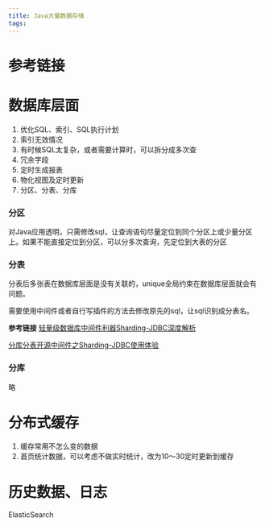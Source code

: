 ```yaml
---
title: Java大量数据存储
tags:
---
```


# 参考链接




# 数据库层面

1. 优化SQL、索引、SQL执行计划
2. 索引无效情况
3. 有时候SQL太复杂，或者需要计算时，可以拆分成多次查
4. 冗余字段
5. 定时生成报表
6. 物化视图及定时更新
7. 分区、分表、分库



### 分区

对Java应用透明，只需修改sql，让查询语句尽量定位到同个分区上或少量分区上。如果不能直接定位到分区，可以分多次查询，先定位到大表的分区



### 分表

分表后多张表在数据库层面是没有关联的，unique全局约束在数据库层面就会有问题。

需要使用中间件或者自行写插件的方法去修改原先的sql，让sql识别成分表名。

**参考链接**
[轻量级数据库中间件利器Sharding-JDBC深度解析](https://www.sohu.com/a/160520991_411876)

[分库分表开源中间件之Sharding-JDBC使用体验](https://www.jianshu.com/p/2ca99c4e70c2)


### 分库

略



# 分布式缓存

1. 缓存常用不怎么变的数据
2. 首页统计数据，可以考虑不做实时统计，改为10～30定时更新到缓存



# 历史数据、日志

ElasticSearch